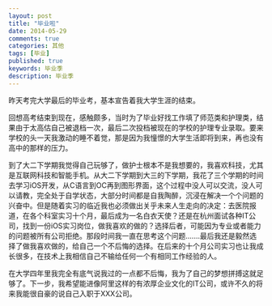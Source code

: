 ```yaml
---
layout: post
title: "毕业啦"
date: 2014-05-29
comments: true
categories: 其他
tags: [毕业]
published: true
keywords: 毕业季
description: 毕业季
---
```

昨天考完大学最后的毕业考，基本宣告着我大学生涯的结束。

回想高考结束到现在，感触颇多，当时为了毕业好找工作填了师范类和护理类，结果由于太高估自己被退档一次，最后二次投档被现在的学校的护理专业录取。要来学校的头一天我激动的睡不着觉，那是因为我憧憬的大学生活即将到来，再也没有高中的那样的压力。

到了大二下学期我觉得自己玩够了，做护士根本不是我想要的，我喜欢科技，尤其是互联网科技和智能手机。从大二下学期到大三的下学期，我花了三个学期的时间去学习iOS开发，从C语言到OC再到图形界面，这个过程中没人可以交流，没人可以请教，完全处于自学状态，大部分时间都是自我陶醉，沉浸在解决一个个问题的兴奋中。但是随着实习的临近我也必须做出关乎未来人生走向的决定：去医院报道，在各个科室实习十个月，最后成为一名白衣天使？还是在杭州面试各种IT公司，找到一份iOS实习岗位，做我喜欢的做的？选择后者，可能因为专业或者能力的问题被所有公司拒绝。那段时间我一直在思考这个问题.......最后我还是毅然选择了做我喜欢做的，给自己一个不后悔的选择。在后来的十个月公司实习也让我成长很多，在技术上我相信自己不输给任何一个有相同工作经验的人。

在大学四年里我完全有底气说我过的一点都不后悔，我为了自己的梦想拼搏这就足够了。下一步，我希望能进像阿里这样的有浓厚企业文化的IT公司，或许不久的将来我能很自豪的说自己入职于XXX公司。
